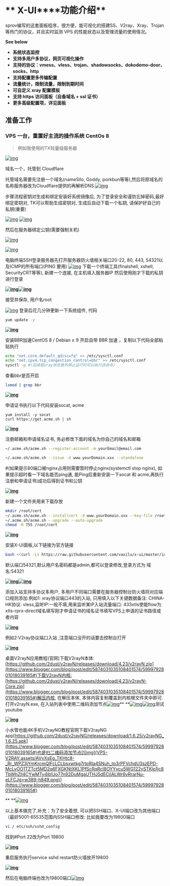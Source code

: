 # ** X-UI****功能介绍**

sprov编写的这套面板程序，很方便，能可视化的搭建SS、V2ray、Xray、Trojan等热门的协议，并且实时监测 VPS 的性能状态以及管理流量的使用情况。

**See below**

- **系统状态监控**
- **支持多用户多协议，网页可视化操作**
- **支持的协议：vmess、vless、trojan、shadowsocks、dokodemo-door、socks、http**
- **支持配置更多传输配置**
- **流量统计，限制流量，限制到期时间**
- **可自定义 xray 配置模板**
- **支持 https 访问面板（自备域名 + ssl 证书）**
- **更多高级配置项，详见面板**



## **准备工作**

### **VPS 一台，重置好主流的操作系统 CentOs 8** 

> 例如我使用的TX轻量级服务器

[![img](https://blogger.googleusercontent.com/img/a/AVvXsEgRi0RbwYOW6dgXzsc58ANDoxNQL_LMEaVGM8aCSOS73rRRZROFJLtc6uN9xXphT8ZW73t5rDjx62YdsYoHUGbLJn1guc8n5lzB3QYYdlmPYxy7Upm7we1yaqMR5FbG_481ia4r4_b2QR3HHhzyLwu5tvoUQ1Ag_nbyJTSCBL8_OnKkp6wJoabk7-hI4g=w740-h503)](https://www.blogger.com/blog/post/edit/5874031035108401574/5999792801018039165#)

域名一个，托管到 Cloudflare

托管域名需要先注册一个域名(nameSilo, Goddy, porkbun等等),然后将原域名的名称服务器改为Cloudflare提供的再解析DNS.[![img](https://blogger.googleusercontent.com/img/a/AVvXsEgWkPBFGWef0V-sduwE8-ftGVHb6evVLjmg8EWacUozSPh0snCQAJxwAhuuTGUEsLdTDzHCrvkPKuoFGlwatU-FOg34AYvx4KNGouvzCwk7DIP-caKej_tBKfNQYIH4yYrIOJA_x6v7YqKKkFfZPkfG-aX54NeWNVm1W1DHtmwqqEIjxfr5yuyEdq1RFQ=w733-h355)](https://www.blogger.com/blog/post/edit/5874031035108401574/5999792801018039165#)

步骤流程密钥对生成和绑定安装好系统镜像后, 为了登录安全和谨防忘掉密码,最好绑定密钥对, TK可以帮助生成密钥对, 生成后自动下载一个私钥, 请保护好自己的私钥(重要)

[![img](VPS-V2RAY.assets/AVvXsEgU5dhkUJj5yDgdZ267H__KpXjhrzHj6A3ZAcaaQdSgsJf4iv_uVfZzFCTjmAuwmemJ-iKuGkkYJ1Xv8oAIyG8oldLG9oPD1BdykaYvKHyJmfN9jeE20oDC18L-Q4rkPSjv3pzqeFM4W6WQgLf92OSOwg5ibOk15ADKoEVNKxVpgh4O2jTHbQJuYaR6Tg=w752-h503.png)](https://www.blogger.com/blog/post/edit/5874031035108401574/5999792801018039165#) [![img](https://blogger.googleusercontent.com/img/a/AVvXsEjgU_6TByE-5CLMlqRWfYUMU2pcPrMMI9XqLdZ3a6uwnmz05Owmhha2vOcGgkajLd4w5nI8BWX0MQ3LMvFVafYxA0xvYLWvJfmg6x1TNvLppfqWM-djZgBtUcysLB1XyyNeBfbwX8MowxGUns-azIIhp2qZDQFJXSlkwqtHLPI92rOxlh6UnLGgJ6kW8g=w619-h472)](https://www.blogger.com/blog/post/edit/5874031035108401574/5999792801018039165#)

然后在服务器绑定公钥(需要强制关机)

[![img](https://blogger.googleusercontent.com/img/a/AVvXsEhhDBPJU6GivhIiROUy14b1wueIid0pRv2Yecru4uF41cMmwXng0vij5R2ktg4OjGnKyA6XEcGExfEF61C2-NmKsjWgBTBMG2K55UItSqm67CL-w3gP17Sfp4oCea8879lQOensaFAX_3d_1JlWVXK1W8yl2JNF-0bvOHdH-SMxgUsuocHiGVjMRy1o0w=w448-h401)](https://www.blogger.com/blog/post/edit/5874031035108401574/5999792801018039165#)

 [![img](VPS-V2RAY.assets/AVvXsEgwFGQNmBFmmxnNAUfM6SBFOjPixQZyE-Sqsy2EwE8pNFjsZIYmkQQ-dMQjTSLLLh7lkSfgflg_UyA_6doWgbrnOGI41bHOTYj7ZfTWRymdshB-XbnNPbcC66rbYImR6fgr8XVHwG_uxT-PbaAHvh_evw1rePdaV2NP0pB22ESKHDION2bOir54dqHmjA=w630-h518.png)](https://www.blogger.com/blog/post/edit/5874031035108401574/5999792801018039165#)

电脑终端SSH登录服务器先打开服务器防火墙相关端口20-22, 80, 443, 54321以及ICMP的所有端口(PING 要用)
[![img](https://blogger.googleusercontent.com/img/a/AVvXsEghVe7Js_AOaftV2nIGUuwuX0n-0jM3BoyHBWzMffvLJz8-_u1A977H21ooDXee-UEEs9JvxiJFdsgp2Abh3C1qDSNENqD8TNWyQki6OmNpiEf3NmHIIt5aC1SsV1CSAmB73y3CUH7RJYlmaBm2yS_CAx9BdiXqdU7SvqBBbxYN_OS4JnL0yKym1UQ9fA=w878-h412)](https://www.blogger.com/blog/post/edit/5874031035108401574/5999792801018039165#)
下载一个终端工具(finalshell, xshell, SecurityCRT等等), 新建一个连接, 在主机填入服务器IP 然后使用刚才下载的私钥进行登录

 **[![img](https://blogger.googleusercontent.com/img/a/AVvXsEiKAVtTDM91v2GJGjCh0cYIQZM9wOlER2Ahx8LcKcKZnuqvJhVHBFABpzk5gAkToYCWLsGNKnGKuQAybXMHqBj2J1wBpyzuneCZxdNbLBp6oMwXt4MEaT1dBUFCSojTahifQFERja53qwxEgmoMyXhMjXpNwny1ouQ335LsoPJk0WKWF1vglv2yHV5BGg=w704-h524)](https://www.blogger.com/blog/post/edit/5874031035108401574/5999792801018039165#)[![img](https://blogger.googleusercontent.com/img/a/AVvXsEhx-iyPcwRo6a588NWQ5Ysk1Xnu-uXon45NJM0ZFY2EUhLVOveD2tSG75AaU7YmvhlBR1jSnfnYPrq-6TRLshQm_DTCWx2o4CCzRkhwrw4_FZPK-07-f-CH9b1CcHVczxb-3uqli76RyaSdQB8SiemfiynxHM6OO9p69IO5Gz4D60ea_X0WurL1ugvAfg=w700-h538)](https://www.blogger.com/blog/post/edit/5874031035108401574/5999792801018039165#)**

接受并保存, 用户名root

[![img](VPS-V2RAY.assets/AVvXsEhrzHUkHe8YKYczGtjhXxa-WImYMlkLs8Eys_2zWeKDIR-rS7EY4pSADOtIFYXI4mO5TCQ71Guu_McnczJaeP9i_2fcuZm2_To4zf2bCUFKBRqtl0L8tcpxm9snaTz6Ioj6MBlINCA9O8YshrO5RSvu1czsga7FvZVPVHTf4PEkoKcQi-Ax07NnWOeDEw=w696-h402.png)](https://www.blogger.com/blog/post/edit/5874031035108401574/5999792801018039165#)
登录后花几分钟更新一下系统组件, 代码 

```sh
yum update -y
```



**[![img](https://blogger.googleusercontent.com/img/a/AVvXsEjp1N7yvgOwKHE37dxn9TnjBS8fW1cFLOZMNHZvqdqfuy6iERxQwKxqr5JFWaoJVvXohPxE7aD1DFEfB6qkCBc0zepf-lUbAnhjpWseg52lkIlLhGRslZKFX74WU8bBQltUKwOEc4N4Q3yia2QkRuYGGYK8v8_EjSvamrkBz5CBTMfst6cCjjbuQ_1UmQ=w720-h473)](https://www.blogger.com/blog/post/edit/5874031035108401574/5999792801018039165#)**

安装BBR加速CentOS 8 / Debian ≥ 9 开启自带 BBR 加速 ，复制以下代码全部粘贴执行

```sh
echo "net.core.default_qdisc=fq" >> /etc/sysctl.conf
echo "net.ipv4.tcp_congestion_control=bbr" >> /etc/sysctl.conf
sysctl -p #(后续若xray状态意外停止运行时可以执行该命令)
```

查看bbr是否开启

```sh
lsmod | grep bbr
```



**[![img](https://blogger.googleusercontent.com/img/a/AVvXsEipRL1VeftG7FuC-IyMHtVR6T-3w8vRLgCBaS88U_QmOp4UGSJ3LEP2dTBbdyV8KmFyPpHR2ksgYjZme8TWAo_Zv1BL3S-5Q92pBk3YUYdZNATBngcBkAXmU0j5cKh303l3pOcHyFkVusa00WAx1WxctrQwOB2IjavpaNByNpBj8mxJWfNrJUYnMVm9vA=w709-h700)](https://www.blogger.com/blog/post/edit/5874031035108401574/5999792801018039165#)**

申请证书执行以下代码安装socat, acme

```是
yum install -y socat
curl https://get.acme.sh | sh
```



**[![img](https://blogger.googleusercontent.com/img/a/AVvXsEgopMd7LP5ufjKB-3hHlzDxZKnTMc2vQRq0aPWG5OlDREQxamXMU4n3hV3FJW0Di3yTOevF1mAzbKfJrVLc-LrllMr3nqtD3cd5As5ddj6h6rl74qMV00jHBhxMj3cIecoaETuUxauV0S5LDMNmKThST1jGpLNK2dLAcbjYnUGt-DEcwSo2foY7k-hUcw=w990-h480)](https://www.blogger.com/blog/post/edit/5874031035108401574/5999792801018039165#)**

注册邮箱和申请域名证书, 务必修改下面的域名为你自己的域名和邮箱

```sh
~/.acme.sh/acme.sh --register-account -m yourEmail@email.com

~/.acme.sh/acme.sh --issue -d www.yourDomain.xxx --standalone
```

#(如果提示80端口被nginx占用则需要暂时停止nginx(systemctl stop nginx), 如果提示超时看一下域名能否ping通, 能Ping后重新安装一下socat 和 acme,再执行注册和申请证书)成功后得到证书和公钥

**[![img](https://blogger.googleusercontent.com/img/a/AVvXsEguVnKl9Xw38r8UEla143UP1P8poftEVs-fCmFO4pUmXCjB3facw-ZSnbYxNwqwV7sSWPnc-f34QIOqv38ZwGPRXhPY8QrGI9__jKvOUw4FikWG6-z60ree8bebukUnI4OiMLzjtZNQYfeCYtsxobFN7CV1Z7qVsCL7HgLvuuan0AfZSHQQL8L9xbicNg=w711-h276)](https://www.blogger.com/blog/post/edit/5874031035108401574/5999792801018039165#)**

新建一个文件夹用来下载存放

```sh
mkdir /root/cert
~/.acme.sh/acme.sh --installcert -d www.yourDomain.xxx --key-file /root/cert/private.key --fullchain-file /root/cert/cert.crt
~/.acme.sh/acme.sh --upgrade --auto-upgrade
chmod -R 755 /root/cert
```



**[![img](https://blogger.googleusercontent.com/img/a/AVvXsEgYBZRU3DpKjkV8nQ-e4aK_91vlTUnllYDsL4d5IAGyj-d5ynKiJEVTewc0kvowMQYReW5PpDdzp-208Ukg6ZEmI_O1hmqeb_TPxxZOWAFDhqFGR5lgcBDHW1KN-_0JlLb3ETMg35Su8q8Ke3zlgL2TqnGjtgAre1olY42xxdq03GMcP_Pcp6tNCE54Vw=w717-h294)](https://www.blogger.com/blog/post/edit/5874031035108401574/5999792801018039165#)**

安装X-UI面板,以下链接为官方链接

```sh
bash <(curl -Ls https://raw.githubusercontent.com/vaxilu/x-ui/master/install.sh)
```

默认端口54321,默认用户名密码都是admin,都可以登录修改,登录方式为 域名:54321

 **[![img](https://blogger.googleusercontent.com/img/a/AVvXsEiBS4dcGn-xRNjtQUKVD-pBgW8obfGiKq2Xb6hTsjGV05wE5jMcV3W_3vD2yGgMRMjBI5XHwK1SFaP5fa13_5g-P7gwvXOVdYUx3YmrK4tC_mHNmsgCsjGQvBCk5NEIYWXa9T_M2anRXVH5WQ5_brd_Aex65VI1ZYk6bBWantcVcAwx7YecrS1-RqDcrg=w711-h600)](https://www.blogger.com/blog/post/edit/5874031035108401574/5999792801018039165#)[![img](https://blogger.googleusercontent.com/img/a/AVvXsEgbWpLv8syuHXNVI4fL6EmcU9i3H3OZzhq8oyFVDe4i5CcI1PB6ktAzzb_m-0njfef_vFiY0TsS4LlfTUvtIn0DFAX0W76opos5amHTIT5TE8o_XGkD_esKElsODuN5W2O07Fb37Ydn9_HqIp6lsLz40JsKPgTX4rsv22Kv4stKRZAJjzDl8nK-SuDyrQ=w710-h355)](https://www.blogger.com/blog/post/edit/5874031035108401574/5999792801018039165#)**


添加入站支持多协议多用户, 多用户不同端口需要在服务器控制台防火墙将对应端口规则添加.例如1: xray协议端口443的入站, 只用填入以下关键数据备注: CHINA-HK协议: vless,监听IP:一般不填,用来监听某IP入站流量端口: 433xtls使能flow为xtls-rprx-direct域名填写刚才申请证书的域名证书填写VPS上申请的证书路径或者内容

 **[![img](VPS-V2RAY.assets/AVvXsEi1oAqFLjk4KPdGEaLHA7lbbU23zUiL9GwsOrb_ZFG_AeI-sWKIj_djv9Jq6O1SlunpmoYcIo8gqx-M8E6siWvHTmmsvy35t_akMN9NlkywqvH6ldVTPWPP9z3Tnm35-BGiqBMoPoTAQaQuFHnbSL9GPn33xuebV4YDNg3542lB9n7VLwmwkAzHre0ebQ=w698-h530.png)](https://www.blogger.com/blog/post/edit/5874031035108401574/5999792801018039165#)**


例如2:V2ray协议端口入站 ,注意端口没开的话要去控制台打开

**[![img](https://blogger.googleusercontent.com/img/a/AVvXsEhgkqtQM97om3LimyasYN34-pl9Eajd5tt6od7wqkwHJ0rm2VKcDmrzH8K7mgIl5LMd0hucxCOvzV6ZGP0cpfTuQO_O7k7Ckz5QA0OwdJwmRbTnys1MA0NPSU6XosIHNaqM93pkjJYa6EFZUzgRPSQQKidpdon3ruB4mjmNuXgSmDyXK2lSTar5rtFIGw=w724-h543)](https://www.blogger.com/blog/post/edit/5874031035108401574/5999792801018039165#)**


桌面V2rayN应用教程(官网)下载V2rayN本体: [https://github.com/2dust/v2rayN/releases/download/4.23/v2rayN.zip](https://www.blogger.com/blog/post/edit/5874031035108401574/5999792801018039165#)下载V2rayN内核:[https://github.com/2dust/v2rayN/releases/download/4.23/v2rayN-Core.zip](https://www.blogger.com/blog/post/edit/5874031035108401574/5999792801018039165#)解压内核, 在解压本体, 本体内容复制覆盖到内核根文件夹中即可.打开v2rayN.exe, 在入站列表中使用二维码添加节点[![img](VPS-V2RAY.assets/AVvXsEim4d05Lr0BkTAxhXTjjxB-moj0_9lhm0lIjN7BGlfLYN_kkDltXbsjN_8apvLAfnhaCTZ46GsJOe5HzBopUAUUTQvs3lA84hOxg-Y6ToklEGshi-Ta8hLl92rOkd4kWqpo6YyyXAvFvIweivAUIgEryxxV7VIQm5t-LQ7-OKJZpooLG79deIvbR-0uyQ=w731-h434.png)](https://www.blogger.com/blog/post/edit/5874031035108401574/5999792801018039165#)**
**[![img](https://blogger.googleusercontent.com/img/a/AVvXsEiuLqjVLcifgH8ilenNsUCeMSDyVaGwnvSlciNH-F65IV3QQP7X0oqmbOSA8UhxSn3CGaaWVVi0Gb2P7MRd9lR0qoPMWkdDdCSOWK22ulgpp4Ko7xgBpwuzZ3GT7zVoZYGbKge0BOh0v5sw1hE0KNce8Aa9k_-8xlN-XuVV9j3UQZsv-Dt07oPGlqLegg=w639-h565)](https://www.blogger.com/blog/post/edit/5874031035108401574/5999792801018039165#)[![img](VPS-V2RAY.assets/AVvXsEiUVmy6UbLE8MQvS_lRkyPy9zfJCT9a5NQn7jyJ75TUejmTTEdTz7k9qhgTHCnGSQMZPkDtu-Ki4W0gDk7IpuEp2GGbaLOe63vujqVhAe-SdvAwUuF7WepoEkzMvazbTWBYD4EeprYzf-S3Hlkk7S-KbGmVuzlo10l33nLvS3NPYnNct420yalUBVuyXw=w692-h417.png)](https://www.blogger.com/blog/post/edit/5874031035108401574/5999792801018039165#)测试youtube

**[![img](https://blogger.googleusercontent.com/img/a/AVvXsEhbAR7FQ8AO-35uddfcSw998Rjo8pTcaBdcuiBP0Nj2zATHVP-uaC7xMddeQijrF3hyFjHnxB56IXlKJksGOr41gPA-opwI13IZe-1ve55gefitpaphKPFbGNmKJBro9dM4FvT5E3lOUV0KS_QrvtSX1k77TcSqJotYsqLFu_VZL78ewEpKXb0gZMsQQA=w741-h424)](https://www.blogger.com/blog/post/edit/5874031035108401574/5999792801018039165#)**


小水管也能4K手机V2rayNG教程官网下载V2rayNG app[https://github.com/2dust/v2rayNG/releases/download/1.6.25/v2rayNG_1.6.25.apk](https://www.blogger.com/blog/post/edit/5874031035108401574/5999792801018039165#)也是扫二维码添加节点[![img](VPS-V2RAY.assets/AVvXsEg_TKHtc8-_Rr_WPZ3jYmKrcmQlFcLCLbsxwtkg7rtpRIa4SNuh_tp3rPFVchdU3szEPD-McLvOO1TZTct5MD2q6FXGKNtXKL1PfScRqRcI8OYYycu5WG122ySTKlp1jc8TbWhZll4CYwMTy4lb1Jo77n92DuMgaUTHJ5dECiIALWr6vRrarNu-eLFCJg=w389-h849.png)](https://www.blogger.com/blog/post/edit/5874031035108401574/5999792801018039165#)

**
**[![img](https://blogger.googleusercontent.com/img/a/AVvXsEgQzVdeUgfqok0Cncj9JLJv2ykBfKQCojCuDa4jvNIQodpw_wLYEBVc4ya1e-29F3Mgvj-C_4FJYd95RCiIlCQIt4vK9RDKutY20se6ArS3lJKaTOOEW_sycwFc9OHbodE5rCBcPZ3dfjoVtqjY164On9W2GTDseFxsO5nwSgs1w4-lu1Zua2dOvC_Yaw=w750-h347)](https://www.blogger.com/blog/post/edit/5874031035108401574/5999792801018039165#)

以上基本搞完了,补充：为了安全着想, 可以把SSH端口、X-UI端口改为其他端口（最好5001-65535范围内SSH端口修改: 比如我要改为19800端口

```sh
vi / etc/ssh/sshd_config
```

找到#Port 22改为Port 19800

**[![img](https://blogger.googleusercontent.com/img/a/AVvXsEgq3nP1obmbuhFmMcl4ySVOTBWt81ccc_u78YBMg7bts8Wjk8_8Whxu6ikK6BHhNdwz5tTqrIqJ1SSDUNHHhM_RawaZh-AQpUZh1RzpF453pea6aeuiZxMnShWbac-asseEsG6atJhotmHWgPqYYIjf06AyG0YurX3tB5z-yO4jFkxn1N4jFsDce9wAtA=w645-h727)](https://www.blogger.com/blog/post/edit/5874031035108401574/5999792801018039165#)**


重启服务执行service sshd restart防火墙放开19800

**[![img](https://blogger.googleusercontent.com/img/a/AVvXsEiU91aXZiaPigt05neidZrA248EL6_ec4PnA_E5QTYLCfeRwFTS_0CxvZAHbGHM_0nOFYkZoDvSY8s9AzBFcvJsd-1j5UJXG2VfjCpp8d_3qQthLxrO1yYcbtifnhU_wNKzJHHbIQgrNQdajX5MVzM_Me-NPyxY76ZLINnUMENYdllu2WY-cXsHhKgrbA=w867-h279)](https://www.blogger.com/blog/post/edit/5874031035108401574/5999792801018039165#)**


然后在电脑终端也改为19800端口[![img](https://blogger.googleusercontent.com/img/a/AVvXsEjmxoEE6J_ULvWfOFf8_5jUNfCGxNzgIKIx-R_XNcVF5vM-5sNpBVY78w7Mb8A59e4G8f-Fq61NXY02YjPwPnaY0nU6ccUDHPHWnu3Q-I41AAeVxv1SEz7Blf7sDprO62uS_QI_ksI781EjgLc-0haIUnlFkRjUoR8_LOZ3hEr72IgI9-RPy1sERUsuqQ=w723-h635)](https://www.blogger.com/blog/post/edit/5874031035108401574/5999792801018039165#)



##  
